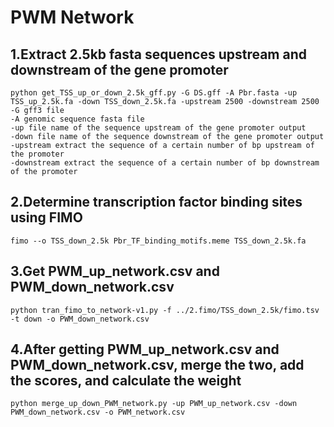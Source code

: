 # PWM Network
## 1.Extract 2.5kb fasta sequences upstream and downstream of the gene promoter
```
python get_TSS_up_or_down_2.5k_gff.py -G DS.gff -A Pbr.fasta -up TSS_up_2.5k.fa -down TSS_down_2.5k.fa -upstream 2500 -downstream 2500
-G gff3 file
-A genomic sequence fasta file
-up file name of the sequence upstream of the gene promoter output
-down file name of the sequence downstream of the gene promoter output
-upstream extract the sequence of a certain number of bp upstream of the promoter
-downstream extract the sequence of a certain number of bp downstream of the promoter
```
## 2.Determine transcription factor binding sites using FIMO
```
fimo --o TSS_down_2.5k Pbr_TF_binding_motifs.meme TSS_down_2.5k.fa
```    
## 3.Get PWM_up_network.csv and PWM_down_network.csv
```
python tran_fimo_to_network-v1.py -f ../2.fimo/TSS_down_2.5k/fimo.tsv -t down -o PWM_down_network.csv
```
## 4.After getting PWM_up_network.csv and PWM_down_network.csv, merge the two, add the scores, and calculate the weight
```
python merge_up_down_PWM_network.py -up PWM_up_network.csv -down PWM_down_network.csv -o PWM_network.csv
```
